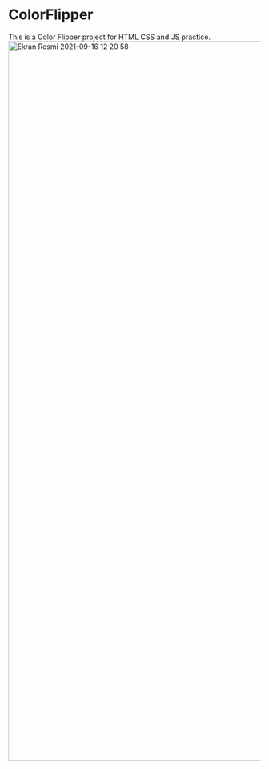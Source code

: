 # ColorFlipper
This is a Color Flipper project for HTML CSS and JS practice.
<img width="1436" alt="Ekran Resmi 2021-09-16 12 20 58" src="https://user-images.githubusercontent.com/44415149/133586424-39345681-37be-4a76-a7cb-4b868afc66c2.png">
